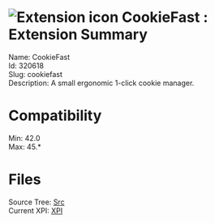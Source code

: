 # ![Extension icon](https://addons.thunderbird.net/static/img/addon-icons/alerts-64.png) CookieFast : Extension Summary

Name: CookieFast  
Id: 320618  
Slug: cookiefast  
Description: A small ergonomic 1-click cookie manager.
  

# Compatibility
Min: 42.0  
Max: 45.*  

# Files

Source Tree: [Src](C:/Dev/Thunderbird/ThunderKdB/xall/xOther/320618-cookiefast/src)  
Current XPI: [XPI](C:/Dev/Thunderbird/ThunderKdB/xall/xOther/320618-cookiefast/xpi)  



